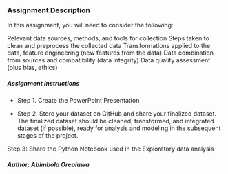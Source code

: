 
### Assignment Description
In this assignment, you will need to consider the following: 

Relevant data sources, methods, and tools for collection
Steps taken to clean and preprocess the collected data 
Transformations applied to the data, feature engineering (new features from the data)
Data combination from sources and compatibility (data integrity)
Data quality assessment (plus bias, ethics) 
##### Assignment Instructions

- Step 1. Create the PowerPoint Presentation 

- Step 2. Store your dataset on GitHub and share your finalized dataset. The finalized dataset should be cleaned, transformed, and integrated dataset (if possible), ready for analysis and modeling in the subsequent stages of the project. 

Step 3: Share the Python Notebook used in the Exploratory data analysis 

##### Author: Abimbola Oreoluwa


